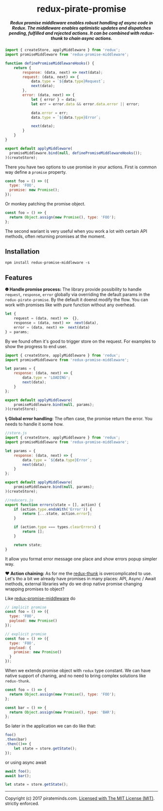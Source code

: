 <h1 align="center">redux-pirate-promise</h1>

<h5 align="center">Redux promise middleware enables robust handling of async code in Redux. The middleware enables optimistic updates and dispatches pending, fulfilled and rejected actions. It can be combined with redux-thunk to chain async actions.</h5>

```js
import { createStore, applyMiddleware } from 'redux';
import promiseMiddleware from 'redux-promise-middleware';

function definePromiseMiddlewareHooks() {
    return {
        response: (data, next) => next(data);
        request: (data, next) => {
            data.type = `${data.type}Request`;
            next(data);
        },
        error: (data, next) => {
            let { error } = data;
            let err = error.data && error.data.error || error;

            data.error = err;
            data.type = `${data.type}Error`;

            next(data);
        }
    }
}

export default applyMiddleware(
  promiseMiddleware.bind(null, definePromiseMiddlewareHooks());
)(createStore);
```

There you have two options to use promise in your actions. First is common way define a `promise` property.

```js
const foo = () => ({
  type: 'FOO',
  promise: new Promise();
});
```

Or monkey patching the promise object.

```js
const foo = () => {
  return Object.assign(new Promise(), type: 'FOO');
};
```

The second wariant is very useful when you work a lot with certain API methods, often returning promises at the moment.

## Installation
`npm install redux-promise-middleware -s`

## Features
__&#10049; Handle promise process:__
The library provide possibility to handle `request`, `response`, `error` globally via overriding the default params in the `redux-pirate-promise`. By the default it doenst modify the flow. You can work with promises like with pure function without any overhead.

```js
let {
    request = (data, next) =>  {},
    response = (data, next) =>  next(data),
    error = (data, next) =>  next(data)
} = params;
```

By we found often it's good to trigger store on the request. For examples to show the progress to end user.

```js
import { createStore, applyMiddleware } from 'redux';
import promiseMiddleware from 'redux-promise-middleware';

let params = {
    response: (data, next) => {
        data.type = 'LOADING';
        next(data);
    }
};

export default applyMiddleware(
    promiseMiddleware.bind(null, params);
)(createStore);
```

__&#991; Global error handling:__
The often case, the promise return the error. You needs to handle it some how.

```js
//store.js
import { createStore, applyMiddleware } from 'redux';
import promiseMiddleware from 'redux-promise-middleware';

let params = {
    response: (data, next) => {
        data.type = `${data.type}Error`;
        next(data);
    }
};

export default applyMiddleware(
    promiseMiddleware.bind(null, params);
)(createStore);
```

```js
//reducers.js
export function errors(state = [], action) {
    if (action.type.endsWith('Error')) {
        return [...state, action.error];
    }

    if (action.type === types.clearErrors) {
        return [];
    }

    return state;
}
```

It allow you format error message one place and show errors popup simpler way.

__&#10084; Action chaining:__
As for me the [redux-thunk](https://github.com/gaearon/redux-thunk) is overcomplicated to use. Let's tho a bit we already have promises in many places: API, Async / Await methods, external libraries why do we drop native promise changing wrapping promises to object? 

Like [redux-promise-middleware](https://github.com/pburtchaell/redux-promise-middleware/blob/master/docs/introduction.md) do

```js
// implicit promise
const foo = () => ({
  type: 'FOO',
  payload: new Promise()
});

// explicit promise
const foo = () => ({
  type: 'FOO',
  payload: {
    promise: new Promise()
  }
});
```

When we extends promise object with `redux` type constant. We can have native support of chaning, and no need to bring complex solutions like `redux-thunk`. 

```js
const foo = () => {
  return Object.assign(new Promise(), type: 'FOO');
};

const bar = () => {
  return Object.assign(new Promise(), type: 'BAR');
};
```

So later in the application we can do like that:

```js
foo()
.then(bar)
.then(()=> {
    let state = store.getState();
});
```

or using async await

```js
await foo();
await bar();

let state = store.getState();
```

---
Copyright (c) 2017 pirateminds.com. [Licensed with The MIT License (MIT)](/LICENSE). strictly enforced.